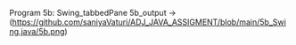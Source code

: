 Program 5b: Swing_tabbedPane
5b_output ->(https://github.com/saniyaVaturi/ADJ_JAVA_ASSIGMENT/blob/main/5b_Swing.java/5b.png)

